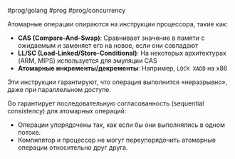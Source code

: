 #prog/golang #prog #prog/concurrency 

Атомарные операции опираются на инструкции процессора, такие как:

- **CAS (Compare-And-Swap)**: Сравнивает значение в памяти с ожидаемым и заменяет его на новое, если они совпадают
- **LL/SC (Load-Linked/Store-Conditional)**: На некоторых архитектурах (ARM, MIPS) используется для эмуляции CAS
- **Атомарные инкременты/декременты**: Например, `LOCK XADD` на x86

Эти инструкции гарантируют, что операция выполнится «неразрывно», даже при параллельном доступе.

Go гарантирует последовательную согласованность (sequential consistency) для атомарных операций:
- Операции упорядочены так, как если бы они выполнялись в одном потоке.
- Компилятор и процессор не могут переупорядочить атомарные операции относительно друг друга.